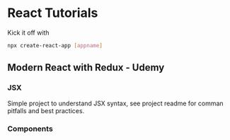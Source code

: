 # React Tutorials

Kick it off with 
```bash
npx create-react-app [appname]
```

## Modern React with Redux - Udemy

### JSX
Simple project to understand JSX syntax, see project readme for comman pitfalls and best practices.

### Components

